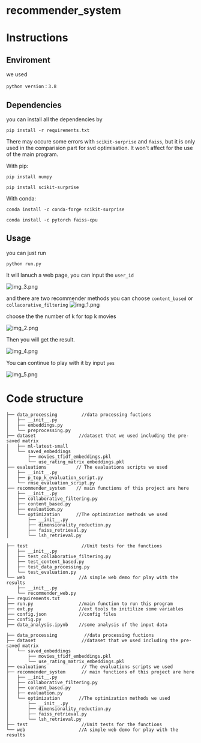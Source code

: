 # recommender_system

# Instructions

## Enviroment
we used
```
python version：3.8
```

## Dependencies
you can install all the dependencies by
```
pip install -r requirements.txt
```

There may occure some errors with `scikit-surprise` and `faiss`, but it is only used in the comparision part for svd optimisation.
It won't affect for the use of the main program.

With pip:

`pip install numpy`

`pip install scikit-surprise`

With conda:

`conda install -c conda-forge scikit-surprise`

`conda install -c pytorch faiss-cpu`

## Usage
you can just run
```
python run.py
```

It will lanuch a web page, you can input the `user_id`

![img_3.png](img_3.png)

and there are two recommender methods you can choose
`content_based` or `collacorative_filtering`
![img_1.png](img_1.png)

choose the the number of k for top k movies

![img_2.png](img_2.png)

Then you will get the result.


![img_4.png](img_4.png)

You can continue to play with it by input `yes`

![img_5.png](img_5.png)

# Code structure
``` 
├── data_processing         //data processing fuctions
│   ├── __init__.py
│   ├── embeddings.py
│   └── preprocessing.py
├── dataset                //dataset that we used including the pre-saved matrix
│   ├── ml-latest-small
│   └── saved_embeddings
│       ├── movies_tfidf_embeddings.pkl
│       └── use_rating_matrix_embeddings.pkl
├── evaluations           // The evaluations scripts we used
│   ├── __init__.py
│   ├── p_top_k_evaluation_script.py
│   └── rmse_evaluation_script.py
├── recommender_system    // main functions of this project are here
│   ├── __init__.py
│   ├── collaborative_filtering.py
│   ├── content_based.py
│   ├── evaluation.py
│   └── optimization      //The optimization methods we used
│       ├── __init__.py
│       ├── dimensionality_reduction.py
│       ├── faiss_retrieval.py
│       └── lsh_retrieval.py

├── test                    //Unit tests for the functions
│   ├── __init__.py
│   ├── test_collaborative_filtering.py
│   ├── test_content_based.py
│   ├── test_data_processing.py
│   └── test_evaluation.py
└── web                    //A simple web demo for play with the results
    ├── __init__.py
    └── recommender_web.py
├── requirements.txt      
├── run.py                 //main function to run this program
├── ext.py                 //ext tools to initilize some variables
├── config.json            //config files
├── config.py
├── data_analysis.ipynb    //some analysis of the input data
``` 

``` 
├── data_processing          //data processing fuctions
├── dataset                 //dataset that we used including the pre-saved matrix
│   └── saved_embeddings
│       ├── movies_tfidf_embeddings.pkl
│       └── use_rating_matrix_embeddings.pkl
├── evaluations             // The evaluations scripts we used
├── recommender_system      // main functions of this project are here
│   ├── __init__.py
│   ├── collaborative_filtering.py
│   ├── content_based.py
│   ├── evaluation.py
│   └── optimization       //The optimization methods we used
│       ├── __init__.py
│       ├── dimensionality_reduction.py
│       ├── faiss_retrieval.py
│       └── lsh_retrieval.py
├── test                    //Unit tests for the functions
└── web                    //A simple web demo for play with the results

``` 